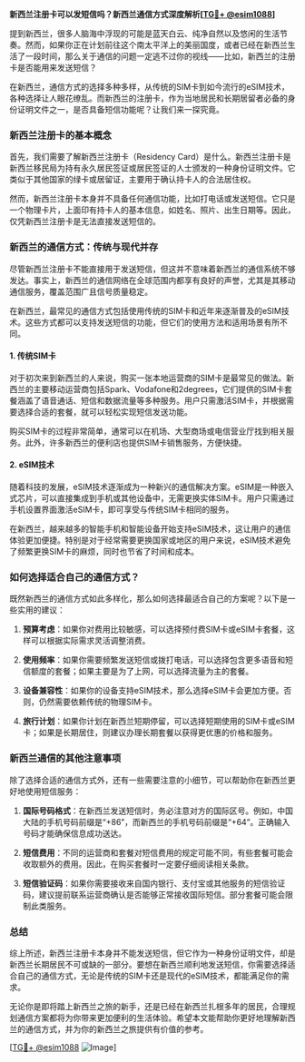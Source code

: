**新西兰注册卡可以发短信吗？新西兰通信方式深度解析[[TG💪+ @esim1088](https://t.me/s/esim1088)]**

提到新西兰，很多人脑海中浮现的可能是蓝天白云、纯净自然以及悠闲的生活节奏。然而，如果你正在计划前往这个南太平洋上的美丽国度，或者已经在新西兰生活了一段时间，那么关于通信的问题一定逃不过你的视线——比如，新西兰的注册卡是否能用来发送短信？

在新西兰，通信方式的选择多种多样，从传统的SIM卡到如今流行的eSIM技术，各种选择让人眼花缭乱。而新西兰的注册卡，作为当地居民和长期居留者必备的身份证明文件之一，是否具备短信功能呢？让我们来一探究竟。

### 新西兰注册卡的基本概念

首先，我们需要了解新西兰注册卡（Residency Card）是什么。新西兰注册卡是新西兰移民局为持有永久居民签证或居民签证的人士颁发的一种身份证明文件。它类似于其他国家的绿卡或居留证，主要用于确认持卡人的合法居住权。

然而，新西兰注册卡本身并不具备任何通信功能，比如打电话或发送短信。它只是一个物理卡片，上面印有持卡人的基本信息，如姓名、照片、出生日期等。因此，仅凭新西兰注册卡是无法直接发送短信的。

### 新西兰的通信方式：传统与现代并存

尽管新西兰注册卡不能直接用于发送短信，但这并不意味着新西兰的通信系统不够发达。事实上，新西兰的通信网络在全球范围内都享有良好的声誉，尤其是其移动通信服务，覆盖范围广且信号质量稳定。

在新西兰，最常见的通信方式包括使用传统的SIM卡和近年来逐渐普及的eSIM技术。这些方式都可以支持发送短信的功能，但它们的使用方法和适用场景有所不同。

#### 1. 传统SIM卡

对于初次来到新西兰的人来说，购买一张本地运营商的SIM卡是最常见的做法。新西兰的主要移动运营商包括Spark、Vodafone和2degrees，它们提供的SIM卡套餐涵盖了语音通话、短信和数据流量等多种服务。用户只需激活SIM卡，并根据需要选择合适的套餐，就可以轻松实现短信发送功能。

购买SIM卡的过程非常简单，通常可以在机场、大型商场或电信营业厅找到相关服务。此外，许多新西兰的便利店也提供SIM卡销售服务，方便快捷。

#### 2. eSIM技术

随着科技的发展，eSIM技术逐渐成为一种新兴的通信解决方案。eSIM是一种嵌入式芯片，可以直接集成到手机或其他设备中，无需更换实体SIM卡。用户只需通过手机设置界面激活eSIM卡，即可享受与传统SIM卡相同的服务。

在新西兰，越来越多的智能手机和智能设备开始支持eSIM技术，这让用户的通信体验更加便捷。特别是对于经常需要更换国家或地区的用户来说，eSIM技术避免了频繁更换SIM卡的麻烦，同时也节省了时间和成本。

### 如何选择适合自己的通信方式？

既然新西兰的通信方式如此多样化，那么如何选择最适合自己的方案呢？以下是一些实用的建议：

1. **预算考虑**：如果你对费用比较敏感，可以选择预付费SIM卡或eSIM卡套餐，这样可以根据实际需求灵活调整消费。

2. **使用频率**：如果你需要频繁发送短信或拨打电话，可以选择包含更多语音和短信额度的套餐；如果主要是为了上网，可以选择流量为主的套餐。

3. **设备兼容性**：如果你的设备支持eSIM技术，那么选择eSIM卡会更加方便。否则，仍然需要依赖传统的物理SIM卡。

4. **旅行计划**：如果你计划在新西兰短期停留，可以选择短期使用的SIM卡或eSIM卡；如果是长期居住，则建议办理长期套餐以获得更优惠的价格和服务。

### 新西兰通信的其他注意事项

除了选择合适的通信方式外，还有一些需要注意的小细节，可以帮助你在新西兰更好地使用短信服务：

1. **国际号码格式**：在新西兰发送短信时，务必注意对方的国际区号。例如，中国大陆的手机号码前缀是“+86”，而新西兰的手机号码前缀是“+64”。正确输入号码才能确保信息成功送达。

2. **短信费用**：不同的运营商和套餐对短信费用的规定可能不同，有些套餐可能会收取额外的费用。因此，在购买套餐时一定要仔细阅读相关条款。

3. **短信验证码**：如果你需要接收来自国内银行、支付宝或其他服务的短信验证码，建议提前联系运营商确认是否能够正常接收国际短信。部分套餐可能会限制此类服务。

### 总结

综上所述，新西兰注册卡本身并不能发送短信，但它作为一种身份证明文件，却是新西兰长期居民不可或缺的一部分。要想在新西兰顺利地发送短信，你需要选择适合自己的通信方式，无论是传统的SIM卡还是现代的eSIM技术，都能满足你的需求。

无论你是即将踏上新西兰之旅的新手，还是已经在新西兰扎根多年的居民，合理规划通信方案都将为你带来更加便利的生活体验。希望本文能帮助你更好地理解新西兰的通信方式，并为你的新西兰之旅提供有价值的参考。

[[TG💪+ @esim1088](https://t.me/s/esim1088) ![Image](https://i.postimg.cc/4NQfJmqS/Snipaste-2025-05-13-00-14-12.png)]